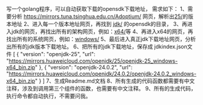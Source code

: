 ﻿写一个golang程序，可以自动获取下载的opensdk下载地址，
需求如下：
1、需要分析 https://mirrors.tuna.tsinghua.edu.cn/Adoptium/ 网页，解析出<a href="25/" title="25">25/</a>的版本地址
2、进入每一个版本地址网页，再找到 <a href="jdk/" title="jdk">jdk/</a> 的opensdk的目录，
3、再进入jdk的网页，再找出所有的架构网页，例如：<a href="x64/" title="x64">x64/</a>等
4、再进入x64的网页，再找出所有的系统网页，例如：<a href="windows/" title="windows">windows/</a>
5、最后进入真正jdk下载地址网页，分析出所有的jdk版本下载地址。
6、把所有的jdk下载地址，保存成 jdkindex.json文件
[
  {
    "version": "openjdk-25",
    "url": "https://mirrors.huaweicloud.com/openjdk/25/openjdk-25_windows-x64_bin.zip"
  },
  {
    "version": "openjdk-24.0.2",
    "url": "https://mirrors.huaweicloud.com/openjdk/24.0.2/openjdk-24.0.2_windows-x64_bin.zip"
  }
 ]
7、生成Readme.md文档
8、所有生成的代码函数都需要有中文注释，涉及到调用第三个组件的函数，也需要有中文注释。
9、所有的生成代码，执行命令都自动执行，不需要问我。